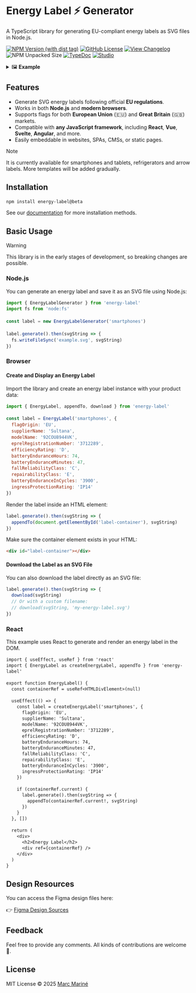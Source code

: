 # Energy Label ⚡ Generator

A TypeScript library for generating EU-compliant energy labels as SVG files in Node.js.

[![NPM Version (with dist tag)](https://img.shields.io/npm/v/energy-label/beta)](https://www.npmjs.com/package/energy-label/v/beta)
[![GitHub License](https://img.shields.io/github/license/marcmarine/energy-label)](LICENSE)
[![View Changelog](https://img.shields.io/badge/view-CHANGELOG.md-white.svg)](https://github.com/marcmarine/energy-label/releases)
![NPM Unpacked Size](https://img.shields.io/npm/unpacked-size/energy-label/beta)
[![TypeDoc](https://img.shields.io/badge/view-docs-cyan.svg)](https://docs.label.energy)
[![Studio](https://img.shields.io/badge/view-playground-fuchsia.svg)](https://studio.label.energy)

<details close>
<summary>🖼️ <strong>Example</strong></summary>

![Example of an energy label for smartphones](https://raw.githubusercontent.com/marcmarine/energy-label/refs/heads/main/example.svg)

</details>

## Features

- Generate SVG energy labels following official **EU regulations**.
- Works in both **Node.js** and **modern browsers**.
- Supports flags for both **European Union** (🇪🇺) and **Great Britain** (🇬🇧) markets.
- Compatible with **any JavaScript framework**, including **React**, **Vue**, **Svelte**, **Angular**, and more.
- Easily embeddable in websites, SPAs, CMSs, or static pages.

> [!NOTE]
> It is currently available for smartphones and tablets, refrigerators and arrow labels. More templates will be added gradually.

## Installation

```bash
npm install energy-label@beta
```

See our [documentation](https://docs.label.energy) for more installation methods.

## Basic Usage

> [!WARNING]
> This library is in the early stages of development, so breaking changes are possible.

### Node.js

You can generate an energy label and save it as an SVG file using Node.js:

```js
import { EnergyLabelGenerator } from 'energy-label'
import fs from 'node:fs'

const label = new EnergyLabelGenerator('smartphones')

label.generate().then(svgString => {
  fs.writeFileSync('example.svg', svgString)
})
```

### Browser

#### Create and Display an Energy Label

Import the library and create an energy label instance with your product data:

```js
import { EnergyLabel, appendTo, download } from 'energy-label'

const label = EnergyLabel('smartphones', {
  flagOrigin: 'EU',
  supplierName: 'Sultana',
  modelName: '92COU8944VK',
  eprelRegistrationNumber: '3712289',
  efficiencyRating: 'D',
  batteryEnduranceHours: 74,
  batteryEnduranceMinutes: 47,
  fallReliabilityClass: 'C',
  repairabilityClass: 'E',
  batteryEnduranceInCycles: '3900',
  ingressProtectionRating: 'IP14'
})
```

Render the label inside an HTML element:

```js
label.generate().then(svgString => {
  appendTo(document.getElementById('label-container'), svgString)
})
```

Make sure the container element exists in your HTML:

```html
<div id="label-container"></div>
```

#### Download the Label as an SVG File

You can also download the label directly as an SVG file:

```js
label.generate().then(svgString => {
  download(svgString)
  // Or with a custom filename:
  // download(svgString, 'my-energy-label.svg')
})
```

### React

This example uses React to generate and render an energy label in the DOM.

```tsx
import { useEffect, useRef } from 'react'
import { EnergyLabel as createEnergyLabel, appendTo } from 'energy-label'

export function EnergyLabel() {
  const containerRef = useRef<HTMLDivElement>(null)

  useEffect(() => {
    const label = createEnergyLabel('smartphones', {
      flagOrigin: 'EU',
      supplierName: 'Sultana',
      modelName: '92COU8944VK',
      eprelRegistrationNumber: '3712289',
      efficiencyRating: 'D',
      batteryEnduranceHours: 74,
      batteryEnduranceMinutes: 47,
      fallReliabilityClass: 'C',
      repairabilityClass: 'E',
      batteryEnduranceInCycles: '3900',
      ingressProtectionRating: 'IP14'
    })

    if (containerRef.current) {
      label.generate().then(svgString => {
        appendTo(containerRef.current!, svgString)
      })
    }
  }, [])

  return (
    <div>
      <h2>Energy Label</h2>
      <div ref={containerRef} />
    </div>
  )
}
```

## Design Resources

You can access the Figma design files here:

👉 [Figma Design Sources](https://www.figma.com/community/file/1487367561346990079)

## Feedback

Feel free to provide any comments. All kinds of contributions are welcome 🚀.

## License

MIT License © 2025 [Marc Mariné](https://github.com/marcmarine)
